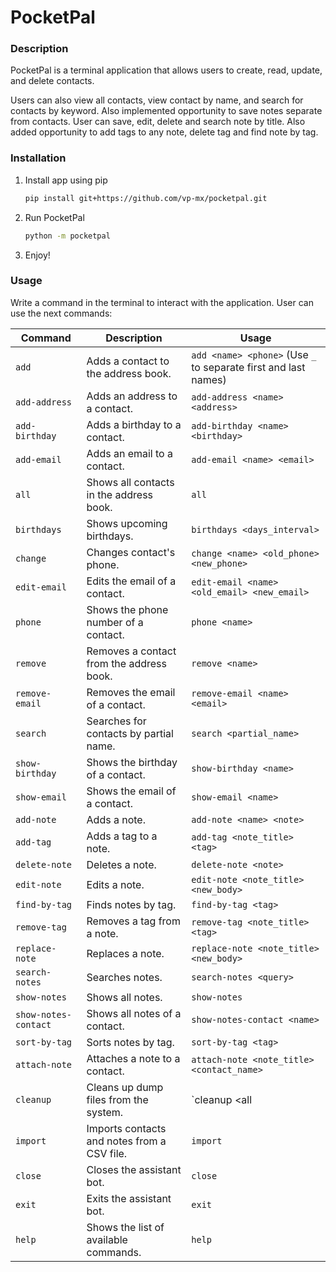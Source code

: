 # PocketPal

### Description

PocketPal is a terminal application that allows users to create, read, update, and delete contacts.

Users can also view all contacts, view contact by name, and search for contacts by keyword.
Also implemented opportunity to save notes separate from contacts.
User can save, edit, delete and search note by title.
Also added opportunity to add tags to any note, delete tag and find note by tag.

### Installation

1. Install app using pip

   ```bash
   pip install git+https://github.com/vp-mx/pocketpal.git
   ```

2. Run PocketPal

   ```bash
   python -m pocketpal
   ```

3. Enjoy!


### Usage

Write a command in the terminal to interact with the application. User can use the next commands:


| Command             | Description                                  | Usage                                                         |
|---------------------|----------------------------------------------|---------------------------------------------------------------|
| `add`               | Adds a contact to the address book.          | `add <name> <phone>` (Use `_` to separate first and last names) |
| `add-address`       | Adds an address to a contact.                | `add-address <name> <address>`                                |
| `add-birthday`      | Adds a birthday to a contact.                | `add-birthday <name> <birthday>`                              |
| `add-email`         | Adds an email to a contact.                  | `add-email <name> <email>`                                    |
| `all`               | Shows all contacts in the address book.      | `all`                                                         |
| `birthdays`         | Shows upcoming birthdays.                    | `birthdays <days_interval>`                                   |
| `change`            | Changes contact's phone.                     | `change <name> <old_phone> <new_phone>`                       |
| `edit-email`        | Edits the email of a contact.                | `edit-email <name> <old_email> <new_email>`                   |
| `phone`             | Shows the phone number of a contact.         | `phone <name>`                                                |
| `remove`            | Removes a contact from the address book.     | `remove <name>`                                               |
| `remove-email`      | Removes the email of a contact.              | `remove-email <name> <email>`                                 |
| `search`            | Searches for contacts by partial name.       | `search <partial_name>`                                       |
| `show-birthday`     | Shows the birthday of a contact.             | `show-birthday <name>`                                        |
| `show-email`        | Shows the email of a contact.                | `show-email <name>`                                           |
| `add-note`          | Adds a note.                                 | `add-note <name> <note>`                                      |
| `add-tag`           | Adds a tag to a note.                        | `add-tag <note_title> <tag>`                                  |
| `delete-note`       | Deletes a note.                              | `delete-note <note>`                                          |
| `edit-note`         | Edits a note.                                | `edit-note <note_title> <new_body>`                           |
| `find-by-tag`       | Finds notes by tag.                          | `find-by-tag <tag>`                                           |
| `remove-tag`        | Removes a tag from a note.                   | `remove-tag <note_title> <tag>`                               |
| `replace-note`      | Replaces a note.                             | `replace-note <note_title> <new_body>`                        |
| `search-notes`      | Searches notes.                              | `search-notes <query>`                                        |
| `show-notes`        | Shows all notes.                             | `show-notes`                                                  |
| `show-notes-contact`| Shows all notes of a contact.                | `show-notes-contact <name>`                                   |
| `sort-by-tag`       | Sorts notes by tag.                          | `sort-by-tag <tag>`                                           |
| `attach-note`       | Attaches a note to a contact.                | `attach-note <note_title> <contact_name>`                     |
| `cleanup`           | Cleans up dump files from the system.        | `cleanup <all | address-book | notes>`                        |
| `import`            | Imports contacts and notes from a CSV file.  | `import`                                                      |
| `close`             | Closes the assistant bot.                    | `close`                                                       |
| `exit`              | Exits the assistant bot.                     | `exit`                                                        |
| `help`              | Shows the list of available commands.        | `help`                                                        |
